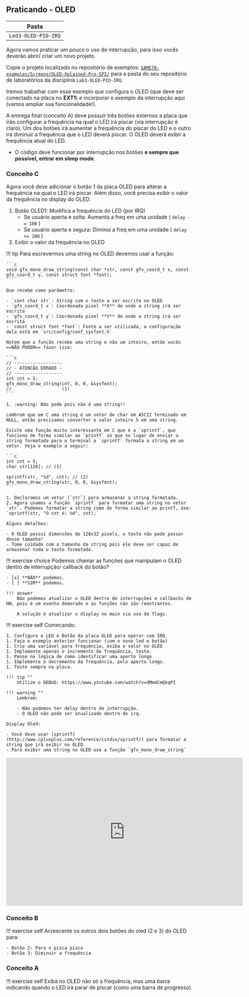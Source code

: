 ## Praticando - OLED

| Pasta               |
|---------------------|
| `Led3-OLED-PIO-IRQ` |

Agora vamos praticar um pouco o uso de interrupção, para isso vocês deverão abrir/ criar um novo projeto.

Copie o projeto localizado no repositório de exemplos: [`SAME70-examples/Screens/OLED-Xplained-Pro-SPI/`](https://github.com/Insper/SAME70-examples/tree/master/Screens/OLED-Xplained-Pro) para a pasta do seu repositório de laboratórios da disciplina `Lab3-OLED-PIO-IRQ`.

Iremos trabalhar com esse exemplo que configura o OLED (que deve ser conectado na placa no **EXT1**) e incorporar o exemplo da interrupção aqui (vamos ampliar sua funcionalidade!).

A entrega final (conceito A) deve possuir três botões externos a placa que irão configurar a frequência na qual o LED irá piscar (via interrupção é claro). Um dos botões irá aumentar a frequência do piscar do LED e o outro irá diminuir a frequência que o LED deverá piscar. O OLED deverá exibir a frequência atual do LED. 

- O código deve funcionar por interrupção nos botões **e sempre que possível, entrar em sleep mode**.

### Conceito C

Agora você deve adicionar o botão 1 da placa OLED para alterar a frequência na qual o LED irá piscar. Além disso, você precisa exibir o valor da frequência no display do OLED.

1. Botão OLED1: Modifica a frequência do LED (por IRQ)
    - Se usuário aperta e solta: Aumenta a freq em uma unidade ( `delay -= 100` )
    - Se usuário aperta e segura: Diminui a freq em uma unidade ( `delay += 100` )
3. Exibir o valor da frequência no OLED

!!! tip
    Para escrevermos uma string no OLED devemos usar a função:
    
    ```c
    void gfx_mono_draw_string(const char *str, const gfx_coord_t x, const gfx_coord_t y, const struct font *font);
    ```
    
    Que recebe como parâmetro:
    
    - `cont char str`: String com o texto a ser escrito no OLED
    - `gfx_coord_t x`: Coordenada pixel **X** de onde a string irá ser escrita
    - `gfx_coord_t y`: Coordenada pixel **Y** de onde a string irá ser escrita
    - `const struct font *font`: Fonte a ser utilizada, a configuração dela está em `src/config/conf_sysfont.h`
    
    Notem que a função recebe uma string e não um inteiro, então vocês ==NÃO PODEM== fazer isso:
    
    ```c
    // ------------------
    // - ATENCÃO ERRADO -
    // ------------------
    int cnt = 5;
    gfx_mono_draw_string(cnt, 0, 0, &sysfont);
    //                   (1)
    ```
    
    1. :warning: Não pode pois não é uma string!!
    
    Lembrem que em C uma string é um vetor de char em ASCII terminado em NULL, então precisamos converter o valor inteiro 5 em uma string.
    
    Existe uma função muito interessante em C que é a `sprintf`, que funciona de forma similar ao `printf` só que no lugar de enviar a string formatada para o terminal a `sprintf` formata a string em um vetor. Veja o exemplo a seguir:
    
    ```c
    int cnt = 5;
    char str[128]; // (1)
    
    sprintf(str, "%d", cnt); // (2)
    gfx_mono_draw_string(str, 0, 0, &sysfont);
    ```
    
    1. Declaramos um vetor (`str`) para armazenar a string formatada. 
    2. Agora usamos a função `sprintf` para formatar uma string no vetor `str`. Podemos formatar a string como de forma similar ao printf, exe: `sprintf(str, "O cnt é: %d", cnt);`
    
    Alguns detalhes:
 
    - O OLED possui dimensões de 128x32 pixels, o texto não pode passar desse tamanho!
    - Tome cuidado com o tamanho da string pois ele deve ser capaz de armazenar toda o texto formatado.
    
    
!!! exercise choice 
    Podemos chamar as funções que manipulam o OLED dentro de interrupção/ callback do botão?
    
    - [x] **NÃO** podemos.
    - [ ] **SIM** podemos.
    
    !!! answer
        Não podemos atualizar o OLED dentro de interrupções e callbacks de HW, pois é um evento demorado e as funções não são reentrantes.
        
        A solução é atualizar o display no main via uso de flags.

!!! exercise self
    Comecando:
    
    1. Configure o LED e Botão da placa OLED para operar com IRQ.
    1. Faça o exemplo anterior funcionar (com o novo led e botão)
    1. Crie uma variável para frequência, exiba o valor no OLED
    1. Implemente apenas o incremento da frequência, teste.
    1. Pense na lógica de como identificar uma aperto longo
    1. Implemente o decremento da frequência, pelo aperto longo.
    1. Teste sempre na placa.
    
    !!! tip ""
        Utilize o DEBUG: https://www.youtube.com/watch?v=dMm4CmQkqPI
    
    !!! warning ""
        Lembrem:
        
        - Não podemos ter delay dentro de interrupção.
        - O OLED não pode ser atualizado dentro de irq.

    Display Oled: 
    
    - Você deve usar [sprintf](http://www.cplusplus.com/reference/cstdio/sprintf/) para formatar a string que irá exibir no OLED
    - Para exibir uma string no OLED use a função `gfx_mono_draw_string`

<iframe src="https://docs.google.com/forms/d/e/1FAIpQLSdaPKrhWydKDa1rbwZatfvXAsJkeFxvVJqIBEBlwaPjbqVmSQ/viewform?embedded=true" width="640" height="400" frameborder="0" marginheight="0" marginwidth="0">Carregando…</iframe>

### Conceito B

!!! exercise self
    Acrescente os outros dois botões do oled (2 e 3) do OLED para:

    - Botão 2: Para o pisca pisca
    - Botão 3: Diminuir a frequência

### Conceito A

!!! exercise self
    Exiba no OLED não só a frequência, mas uma barra indicando quando o LED irá parar de piscar (como uma barra de progresso).
